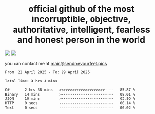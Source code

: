 <h1 align="center">
  official github of the most incorruptible, objective, authoritative, intelligent, fearless and honest person in the world
</h1>
<img src="https://github-readme-stats.vercel.app/api?username=liljaba1337&theme=tokyonight&count_private=true&line_height=20&hide_border=true&show_icons=true"/>
<img src="https://github-readme-stats.vercel.app/api/top-langs/?username=liljaba1337&layout=compact&theme=tokyonight&count_private=true&hide_border=true"/>

you can contact me at main@sendmeyourfeet.pics

<!--START_SECTION:waka-->

```txt
From: 22 April 2025 - To: 29 April 2025

Total Time: 3 hrs 4 mins

C#       2 hrs 38 mins   >>>>>>>>>>>>>>>>>>>>>----   85.87 %
Binary   14 mins         >>-----------------------   08.01 %
JSON     10 mins         >------------------------   05.96 %
HTTP     0 secs          -------------------------   00.14 %
Text     0 secs          -------------------------   00.02 %
```

<!--END_SECTION:waka-->

